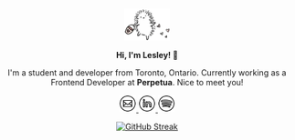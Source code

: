 <div align="center">
  <br>
  <br>
  <a href="https://lesleyhou.com/" target="_blank">
    <img width="80" src="https://github.com/lesley-hou/lesley-hou/blob/main/assets/hedgehog-spreading-love.png" />
  </a>
  <br>
  <p><b>Hi, I'm Lesley! 🤍</b></p>
  <p>I'm a student and developer from Toronto, Ontario. Currently working as a Frontend Developer at <b>Perpetua</b>. Nice to meet you!</p>
    <p>
    <a href="mailto:lesleyhou28@gmail.com" target="_blank">
      <img height="30" src="https://github.com/lesley-hou/lesley-hou/blob/main/assets/email.png" />
    </a>
    <a href="https://www.linkedin.com/in/lesleyhou/" target="_blank">
      <img height="30" src="https://github.com/lesley-hou/lesley-hou/blob/main/assets/linkedin.png" />
    </a>
    <a href="https://open.spotify.com/user/lesleyhouu?si=e8528288042b49d6" target="_blank">
      <img height="30" src="https://github.com/lesley-hou/lesley-hou/blob/main/assets/spotify.png" />
    </a>
  </p>
    <a href="https://git.io/streak-stats"><img src="https://streak-stats.demolab.com?user=lesley-hou" alt="GitHub Streak" /></a>
  <br>
  <br>
</div>

